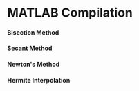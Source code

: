 # MATLAB Compilation

#### Bisection Method  
#### Secant Method  
#### Newton's Method  
#### Hermite Interpolation  
